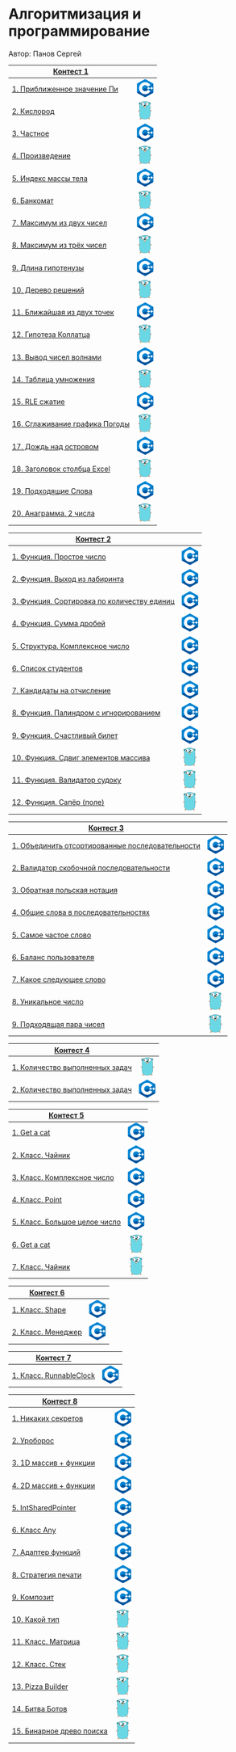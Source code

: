 # Алгоритмизация и программирование

Автор: Панов Сергей

| [Контест 1](https://contest.yandex.ru/contest/52142/problems/) |                    |
| -------------------------------------------------------------- |:------------------:|
| [1. Приближенное значение Пи](./contest_01/01/main.cpp)        | ![](./img/cpp.png) |
| [2. Кислород](./contest_01/02/main.go)                         | ![](./img/go.png)  |
| [3. Частное](./contest_01/03/main.cpp)                         | ![](./img/cpp.png) |
| [4. Произведение](./contest_01/04/main.go)                     | ![](./img/go.png)  |
| [5. Индекс массы тела](./contest_01/05/main.cpp)               | ![](./img/cpp.png) |
| [6. Банкомат](./contest_01/06/main.go)                         | ![](./img/go.png)  |
| [7. Максимум из двух чисел](./contest_01/07/main.cpp)          | ![](./img/cpp.png) |
| [8. Максимум из трёх чисел](./contest_01/08/main.go)           | ![](./img/go.png)  |
| [9. Длина гипотенузы](./contest_01/09/main.cpp)                | ![](./img/cpp.png) |
| [10. Дерево решений](./contest_01/10/main.go)                  | ![](./img/go.png)  |
| [11. Ближайшая из двух точек](./contest_01/11/main.cpp)        | ![](./img/cpp.png) |
| [12. Гипотеза Коллатца](./contest_01/12/main.go)               | ![](./img/go.png)  |
| [13. Вывод чисел волнами](./contest_01/13/main.cpp)            | ![](./img/cpp.png) |
| [14. Таблица умножения](./contest_01/14/main.go)               | ![](./img/go.png)  |
| [15. RLE сжатие](./contest_01/15/main.cpp)                     | ![](./img/cpp.png) |
| [16. Сглаживание графика Погоды](./contest_01/16/main.go)      | ![](./img/go.png)  |
| [17. Дождь над островом](./contest_01/17/main.cpp)             | ![](./img/cpp.png) |
| [18. Заголовок столбца Excel](./contest_01/18/main.go)         | ![](./img/go.png)  |
| [19. Подходящие Слова](./contest_01/19/main.cpp)               | ![](./img/cpp.png) |
| [20. Анаграмма. 2 числа](./contest_01/20/main.go)              | ![](./img/go.png)  |

| [Контест 2](https://contest.yandex.ru/contest/52676/problems/)          |                    |
| ----------------------------------------------------------------------- |:------------------:|
| [1. Функция. Простое число](./contest_02/01/main.cpp)                   | ![](./img/cpp.png) |
| [2. Функция. Выход из лабиринта](./contest_02/02/main.cpp)              | ![](./img/cpp.png) |
| [3. Функция. Сортировка по количеству единиц](./contest_02/03/main.cpp) | ![](./img/cpp.png) |
| [4. Функция. Сумма дробей](./contest_02/04/main.cpp)                    | ![](./img/cpp.png) |
| [5. Структура. Комплексное число](./contest_02/05/main.cpp)             | ![](./img/cpp.png) |
| [6. Список студентов](./contest_02/06/main.cpp)                         | ![](./img/cpp.png) |
| [7. Кандидаты на отчисление](./contest_02/07/main.cpp)                  | ![](./img/cpp.png) |
| [8. Функция. Палиндром с игнорированием](./contest_02/08/main.cpp)      | ![](./img/cpp.png) |
| [9. Функция. Счастливый билет](./contest_02/09/main.cpp)                | ![](./img/cpp.png) |
| [10. Функция. Сдвиг элементов массива](./contest_02/10/main.go)         | ![](./img/go.png)  |
| [11. Функция. Валидатор судоку](./contest_02/11/main.go)                | ![](./img/go.png)  |
| [12. Функция. Сапёр (поле)](./contest_02/12/main.go)                    | ![](./img/go.png)  |

| [Контест 3](https://contest.yandex.ru/contest/53504/problems/)               |                    |
| ---------------------------------------------------------------------------- |:------------------:|
| [1. Объединить отсортированные последовательности](./contest_03/01/main.cpp) | ![](./img/cpp.png) |
| [2. Валидатор скобочной последовательности](./contest_03/02/main.cpp)        | ![](./img/cpp.png) |
| [3. Обратная польская нотация](contest_03/03/main.cpp)                       | ![](./img/cpp.png) |
| [4. Общие слова в последовательностях](./contest_03/04/main.cpp)             | ![](./img/cpp.png) |
| [5. Самое частое слово](./contest_03/05/main.cpp)                            | ![](./img/cpp.png) |
| [6. Баланс пользователя](./contest_03/06/main.cpp)                           | ![](./img/cpp.png) |
| [7. Какое следующее слово](./contest_03/07/main.cpp)                         | ![](./img/cpp.png) |
| [8. Уникальное число](./contest_03/08/main.go)                               | ![](./img/go.png)  |
| [9. Подходящая пара чисел](./contest_03/09/main.go)                          | ![](./img/go.png)  |

| [Контест 4](https://contest.yandex.ru/contest/54625/problems/) |                    |
| -------------------------------------------------------------- |:------------------:|
| [1. Количество выполненных задач](./contest_04/01/main.go)     | ![](./img/go.png)  |
| [2. Количество выполненных задач](./contest_04/02/main.cpp)    | ![](./img/cpp.png) |

| [Контест 5](https://contest.yandex.ru/contest/55465/problems/) |                    |
| -------------------------------------------------------------- |:------------------:|
| [1. Get a cat](./contest_05/01/main.cpp)                       | ![](./img/cpp.png) |
| [2. Класс. Чайник](./contest_05/02/main.cpp)                   | ![](./img/cpp.png) |
| [3. Класс. Комплексное число](./contest_05/03/main.cpp)        | ![](./img/cpp.png) |
| [4. Класс. Point](./contest_05/04/main.cpp)                    | ![](./img/cpp.png) |
| [5. Класс. Большое целое число](./contest_05/05/main.cpp)      | ![](./img/cpp.png) |
| [6. Get a cat](./contest_05/06/main.go)                        | ![](./img/go.png)  |
| [7. Класс. Чайник](./contest_05/07/main.go)                    | ![](./img/go.png)  |

| [Контест 6](https://contest.yandex.ru/contest/55918/problems/) |                    |
| -------------------------------------------------------------- |:------------------:|
| [1. Класс. Shape](./contest_06/01/main.cpp)                    | ![](./img/cpp.png) |
| [2. Класс. Менеджер](./contest_06/02/main.cpp)                 | ![](./img/cpp.png) |

| [Контест 7](https://contest.yandex.ru/contest/56824/problems/) |                    |
| -------------------------------------------------------------- |:------------------:|
| [1. Класс. RunnableСlock](./contest_07/01/main.cpp)            | ![](./img/cpp.png) |

| [Контест 8](https://contest.yandex.ru/contest/57296/problems/) |                    |
| -------------------------------------------------------------- |:------------------:|
| [1. Никаких секретов](./contest_08/01/main.cpp)                | ![](./img/cpp.png) |
| [2. Уроборос](./contest_08/02/main.cpp)                        | ![](./img/cpp.png) |
| [3. 1D массив + функции](./contest_08/03/main.cpp)             | ![](./img/cpp.png) |
| [4. 2D массив + функции](./contest_08/04/main.cpp)             | ![](./img/cpp.png) |
| [5. IntSharedPointer](./contest_08/05/main.cpp)                | ![](./img/cpp.png) |
| [6. Класс Any](./contest_08/06/main.cpp)                       | ![](./img/cpp.png) |
| [7. Адаптер функций](./contest_08/07/main.cpp)                 | ![](./img/cpp.png) |
| [8. Стратегия печати](./contest_08/08/main.cpp)                | ![](./img/cpp.png) |
| [9. Композит](./contest_08/09/main.cpp)                        | ![](./img/cpp.png) |
| [10. Какой тип](./contest_08/10/main.go)                       | ![](./img/go.png)  |
| [11. Класс. Матрица](./contest_08/11/main.go)                  | ![](./img/go.png)  |
| [12. Класс. Стек](./contest_08/12/main.go)                     | ![](./img/go.png)  |
| [13. Pizza Builder](./contest_08/13/main.go)                   | ![](./img/go.png)  |
| [14. Битва Ботов](./contest_08/14/main.go)                     | ![](./img/go.png)  |
| [15. Бинарное древо поиска](./contest_08/15/main.go)           | ![](./img/go.png)  |
